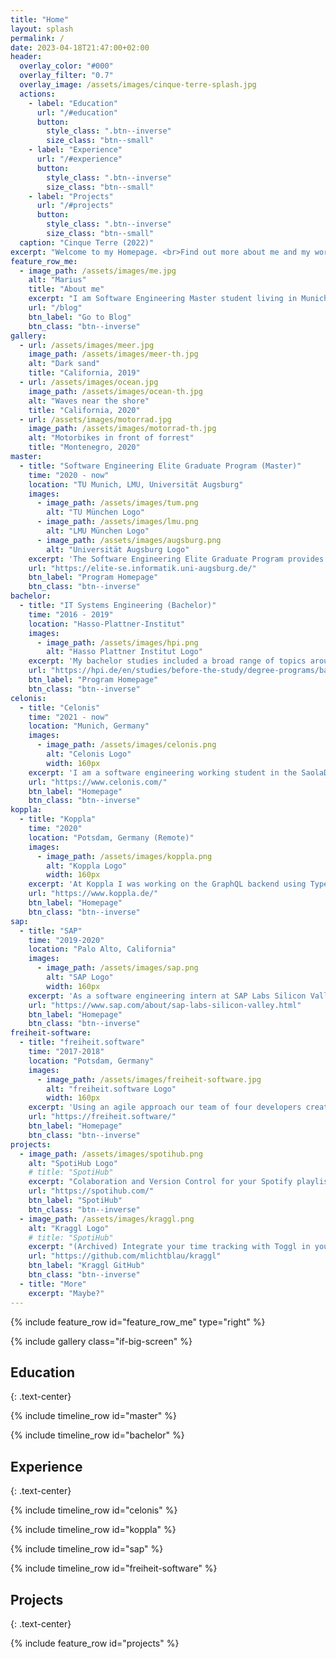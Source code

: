 ```yaml
---
title: "Home"
layout: splash
permalink: /
date: 2023-04-18T21:47:00+02:00
header:
  overlay_color: "#000"
  overlay_filter: "0.7"
  overlay_image: /assets/images/cinque-terre-splash.jpg
  actions:
    - label: "Education"
      url: "/#education"
      button:
        style_class: ".btn--inverse"
        size_class: "btn--small"
    - label: "Experience"
      url: "/#experience"
      button:
        style_class: ".btn--inverse"
        size_class: "btn--small"
    - label: "Projects"
      url: "/#projects"
      button:
        style_class: ".btn--inverse"
        size_class: "btn--small"
  caption: "Cinque Terre (2022)"
excerpt: "Welcome to my Homepage. <br>Find out more about me and my work below. <br>Or checkout the [blog](/blog). (soon...)"
feature_row_me:
  - image_path: /assets/images/me.jpg
    alt: "Marius"
    title: "About me"
    excerpt: "I am Software Engineering Master student living in Munich.<br>I like programming and finding solutions to difficult problems.<br>When I don't code I like to travel, ride my motorbike or take pictures with my film camera."
    url: "/blog"
    btn_label: "Go to Blog"
    btn_class: "btn--inverse"
gallery:
  - url: /assets/images/meer.jpg
    image_path: /assets/images/meer-th.jpg
    alt: "Dark sand"
    title: "California, 2019"
  - url: /assets/images/ocean.jpg
    image_path: /assets/images/ocean-th.jpg
    alt: "Waves near the shore"
    title: "California, 2020"
  - url: /assets/images/motorrad.jpg
    image_path: /assets/images/motorrad-th.jpg
    alt: "Motorbikes in front of forrest"
    title: "Montenegro, 2020"
master:
  - title: "Software Engineering Elite Graduate Program (Master)"
    time: "2020 - now"
    location: "TU Munich, LMU, Universität Augsburg"
    images:
      - image_path: /assets/images/tum.png
        alt: "TU München Logo"
      - image_path: /assets/images/lmu.png
        alt: "LMU München Logo"
      - image_path: /assets/images/augsburg.png
        alt: "Universität Augsburg Logo"
    excerpt: 'The Software Engineering Elite Graduate Program provides a unique learning opportunity with allowing only 16 students per year. I am currently taking a variety of courses from "modelling, specification and verification of reactive systems" to "database implementations". I will receive my Master egree in 2022.'
    url: "https://elite-se.informatik.uni-augsburg.de/"
    btn_label: "Program Homepage"
    btn_class: "btn--inverse"
bachelor:
  - title: "IT Systems Engineering (Bachelor)"
    time: "2016 - 2019"
    location: "Hasso-Plattner-Institut"
    images:
      - image_path: /assets/images/hpi.png
        alt: "Hasso Plattner Institut Logo"
    excerpt: 'My bachelor studies included a broad range of topics around computer science and software engineering. I particularly enjoyed the theoretical classes as I loved finding solutions to hard problems in the exercises. For my bachelors project I used process modelling and execution tools to optimise the delivery of parcels on the last mile to the receiver.'
    url: "https://hpi.de/en/studies/before-the-study/degree-programs/bachelor.html"
    btn_label: "Program Homepage"
    btn_class: "btn--inverse"
celonis:
  - title: "Celonis"
    time: "2021 - now"
    location: "Munich, Germany"
    images:
      - image_path: /assets/images/celonis.png
        alt: "Celonis Logo"
        width: 160px
    excerpt: 'I am a software engineering working student in the SaolaDB team at Celonis. The SaolaDB is a fast in-memory database built for business processes, that allows customers to use the PQL language for process mining. I am currently working on the Java Spring microservices responsible for delivering fast and reliable access to the database while scaling to the large number of new customers.'
    url: "https://www.celonis.com/"
    btn_label: "Homepage"
    btn_class: "btn--inverse"
koppla:
  - title: "Koppla"
    time: "2020"
    location: "Potsdam, Germany (Remote)"
    images:
      - image_path: /assets/images/koppla.png
        alt: "Koppla Logo"
        width: 160px
    excerpt: 'At Koppla I was working on the GraphQL backend using TypeScript. I developed new features in a test driven environment and helped transitioning from a monolithic architecture to Microservices. Specifically I was responsible for designing and developing the notification Microservice, which delivered push notifications to the customer apps.'
    url: "https://www.koppla.de/"
    btn_label: "Homepage"
    btn_class: "btn--inverse"
sap:
  - title: "SAP"
    time: "2019-2020"
    location: "Palo Alto, California"
    images:
      - image_path: /assets/images/sap.png
        alt: "SAP Logo"
        width: 160px
    excerpt: 'As a software engineering intern at SAP Labs Silicon Valley I helped develop an internal prototype for improving the hiring process at SAP. In cooperation with local hiring managers we built an application, using SAP process automation tools on SAP Cloud Platform, to automate manual tasks, improve transparency for applicants and provide analytics to the Talent Acquisition team at SAP.'
    url: "https://www.sap.com/about/sap-labs-silicon-valley.html"
    btn_label: "Homepage"
    btn_class: "btn--inverse"
freiheit-software:
  - title: "freiheit.software"
    time: "2017-2018"
    location: "Potsdam, Germany"
    images:
      - image_path: /assets/images/freiheit-software.jpg
        alt: "freiheit.software Logo"
        width: 160px
    excerpt: 'Using an agile approach our team of four developers created web projects for a variety of customers. I specialised in front end development using Angular and JQuery. Amongst other things I built a tool to create and sign PDF documents online and a single page ticket shop for an event agency.'
    url: "https://freiheit.software/"
    btn_label: "Homepage"
    btn_class: "btn--inverse"
projects:
  - image_path: /assets/images/spotihub.png
    alt: "SpotiHub Logo"
    # title: "SpotiHub"
    excerpt: "Colaboration and Version Control for your Spotify playlists."
    url: "https://spotihub.com/"
    btn_label: "SpotiHub"
    btn_class: "btn--inverse"
  - image_path: /assets/images/kraggl.png
    alt: "Kraggl Logo"
    # title: "SpotiHub"
    excerpt: "(Archived) Integrate your time tracking with Toggl in your project management with GitKraken Boards."
    url: "https://github.com/mlichtblau/kraggl"
    btn_label: "Kraggl GitHub"
    btn_class: "btn--inverse"
  - title: "More"
    excerpt: "Maybe?"
---
```


<div class="text-center" id="feature-row-container">
{% include feature_row id="feature_row_me" type="right" %}
</div>

{% include gallery class="if-big-screen" %}

## Education
{: .text-center}

{% include timeline_row id="master" %}

{% include timeline_row id="bachelor" %}

## Experience
{: .text-center}

{% include timeline_row id="celonis" %}

{% include timeline_row id="koppla" %}

{% include timeline_row id="sap" %}

{% include timeline_row id="freiheit-software" %}

## Projects
{: .text-center}

{% include feature_row id="projects" %}
